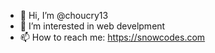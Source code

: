 - 👋 Hi, I’m @choucry13
- 👀 I’m interested in web develpment
- 📫 How to reach me: https://snowcodes.com

<!---
choucry13/choucry13 is a ✨ special ✨ repository because its `README.md` (this file) appears on your GitHub profile.
You can click the Preview link to take a look at your changes.
--->
